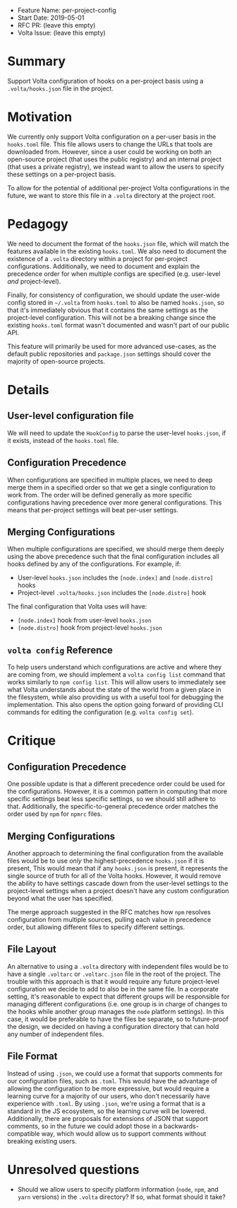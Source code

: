 - Feature Name: per-project-config
- Start Date: 2019-05-01
- RFC PR: (leave this empty)
- Volta Issue: (leave this empty)

# Summary
[summary]: #summary

Support Volta configuration of hooks on a per-project basis using a `.volta/hooks.json` file in the project.

# Motivation
[motivation]: #motivation

We currently only support Volta configuration on a per-user basis in the `hooks.toml` file. This file allows users to change the URLs that tools are downloaded from. However, since a user could be working on both an open-source project (that uses the public registry) and an internal project (that uses a private registry), we instead want to allow the users to specify these settings on a per-project basis.

To allow for the potential of additional per-project Volta configurations in the future, we want to store this file in a `.volta` directory at the project root.

# Pedagogy
[pedagogy]: #pedagogy

We need to document the format of the `hooks.json` file, which will match the features available in the existing `hooks.toml`. We also need to document the existence of a `.volta` directory within a project for per-project configurations. Additionally, we need to document and explain the precedence order for when multiple configs are specified (e.g. user-level _and_ project-level).

Finally, for consistency of configuration, we should update the user-wide config stored in `~/.volta` from `hooks.toml` to also be named `hooks.json`, so that it's immediately obvious that it contains the same settings as the project-level configuration. This will not be a breaking change since the existing `hooks.toml` format wasn't documented and wasn't part of our public API.

This feature will primarily be used for more advanced use-cases, as the default public repositories and `package.json` settings should cover the majority of open-source projects.

# Details
[details]: #details

## User-level configuration file

We will need to update the `HookConfig` to parse the user-level `hooks.json`, if it exists, instead of the `hooks.toml` file.

## Configuration Precedence

When configurations are specified in multiple places, we need to deep merge them in a specified order so that we get a single configuration to work from. The order will be defined generally as more specific configurations having precedence over more general configurations. This means that per-project settings will beat per-user settings.

## Merging Configurations

When multiple configurations are specified, we should merge them deeply using the above precedence such that the final configuration includes all hooks defined by any of the configurations. For example, if:

- User-level `hooks.json` includes the `[node.index]` and `[node.distro]` hooks
- Project-level `.volta/hooks.json` includes the `[node.distro]` hook

The final configuration that Volta uses will have:

- `[node.index]` hook from user-level `hooks.json`
- `[node.distro]` hook from project-level `hooks.json`

## `volta config` Reference

To help users understand which configurations are active and where they are coming from, we should implement a `volta config list` command that works similarly to `npm config list`. This will allow users to immediately see what Volta understands about the state of the world from a given place in the filesystem, while also providing us with a useful tool for debugging the implementation. This also opens the option going forward of providing CLI commands for editing the configuration (e.g. `volta config set`).

# Critique
[critique]: #critique

## Configuration Precedence

One possible update is that a different precedence order could be used for the configurations. However, it is a common pattern in computing that more specific settings beat less specific settings, so we should still adhere to that. Additionally, the specific-to-general precedence order matches the order used by `npm` for `npmrc` files.

## Merging Configurations

Another approach to determining the final configuration from the available files would be to use _only_ the highest-precedence `hooks.json` if it is present, This would mean that if any `hooks.json` is present, it represents the single source of truth for all of the Volta hooks. However, it would remove the ability to have settings cascade down from the user-level settings to the project-level settings when a project doesn't have any custom configuration beyond what the user has specified.

The merge approach suggested in the RFC matches how `npm` resolves configuration from multiple sources, pulling each value in precedence order, but allowing different files to specify different settings.

## File Layout

An alternative to using a `.volta` directory with independent files would be to have a single `.voltarc` or `.voltarc.json` file in the root of the project. The trouble with this approach is that it would require any future project-level configuration we decide to add to also be in the same file. In a corporate setting, it's reasonable to expect that different groups will be responsible for managing different configurations (i.e. one group is in charge of changes to the hooks while another group manages the `node` platform settings). In this case, it would be preferable to have the files be separate, so to future-proof the design, we decided on having a configuration directory that can hold any number of independent files.

## File Format

Instead of using `.json`, we could use a format that supports comments for our configuration files, such as `.toml`. This would have the advantage of allowing the configuration to be more expressive, but would require a learning curve for a majority of our users, who don't necessarily have experience with `.toml`. By using `.json`, we're using a format that is a standard in the JS ecosystem, so the learning curve will be lowered. Additionally, there are proposals for extensions of JSON that support comments, so in the future we could adopt those in a backwards-compatible way, which would allow us to support comments without breaking existing users.

# Unresolved questions
[unresolved]: #unresolved-questions

- Should we allow users to specify platform information (`node`, `npm`, and `yarn` versions) in the `.volta` directory? If so, what format should it take?
